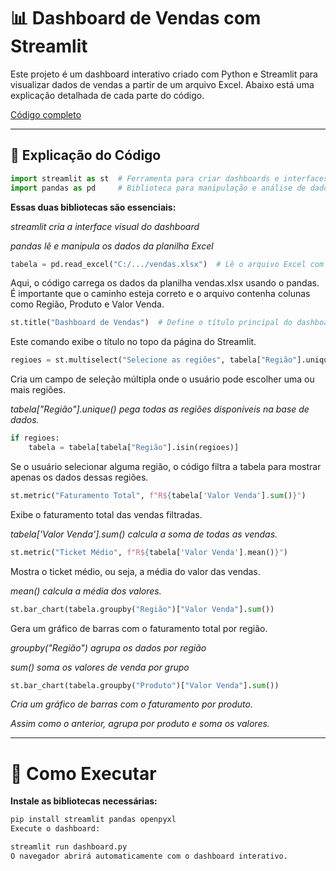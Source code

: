 # 📊 Dashboard de Vendas com Streamlit

Este projeto é um dashboard interativo criado com Python e Streamlit para visualizar dados de vendas a partir de um arquivo Excel. Abaixo está uma explicação detalhada de cada parte do código.

[Código completo](main_dashboard.py)

---

## 🧠 Explicação do Código

```python
import streamlit as st  # Ferramenta para criar dashboards e interfaces web em Python
import pandas as pd     # Biblioteca para manipulação e análise de dados
```

**Essas duas bibliotecas são essenciais:**

*streamlit cria a interface visual do dashboard*

*pandas lê e manipula os dados da planilha Excel*

```python
tabela = pd.read_excel("C:/.../vendas.xlsx")  # Lê o arquivo Excel com os dados de vendas
```

Aqui, o código carrega os dados da planilha vendas.xlsx usando o pandas. É importante que o caminho esteja correto e o arquivo contenha colunas como Região, Produto e Valor Venda.

```python
st.title("Dashboard de Vendas")  # Define o título principal do dashboard
```

Este comando exibe o título no topo da página do Streamlit.

```python
regioes = st.multiselect("Selecione as regiões", tabela["Região"].unique())
```

Cria um campo de seleção múltipla onde o usuário pode escolher uma ou mais regiões.

*tabela["Região"].unique() pega todas as regiões disponíveis na base de dados.*

```python
if regioes:
    tabela = tabela[tabela["Região"].isin(regioes)]
```

Se o usuário selecionar alguma região, o código filtra a tabela para mostrar apenas os dados dessas regiões.

```python
st.metric("Faturamento Total", f"R${tabela['Valor Venda'].sum()}")
```

Exibe o faturamento total das vendas filtradas.

*tabela['Valor Venda'].sum() calcula a soma de todas as vendas.*

```python
st.metric("Ticket Médio", f"R${tabela['Valor Venda'].mean()}")
```

Mostra o ticket médio, ou seja, a média do valor das vendas.

*mean() calcula a média dos valores.*

```python
st.bar_chart(tabela.groupby("Região")["Valor Venda"].sum())
```

Gera um gráfico de barras com o faturamento total por região.

*groupby("Região") agrupa os dados por região*

*sum() soma os valores de venda por grupo*

```python
st.bar_chart(tabela.groupby("Produto")["Valor Venda"].sum())
```

*Cria um gráfico de barras com o faturamento por produto.*

*Assim como o anterior, agrupa por produto e soma os valores.*

---

# 🚀 Como Executar

**Instale as bibliotecas necessárias:**

```bash
pip install streamlit pandas openpyxl
Execute o dashboard:
```

```bash
streamlit run dashboard.py
O navegador abrirá automaticamente com o dashboard interativo.
```
